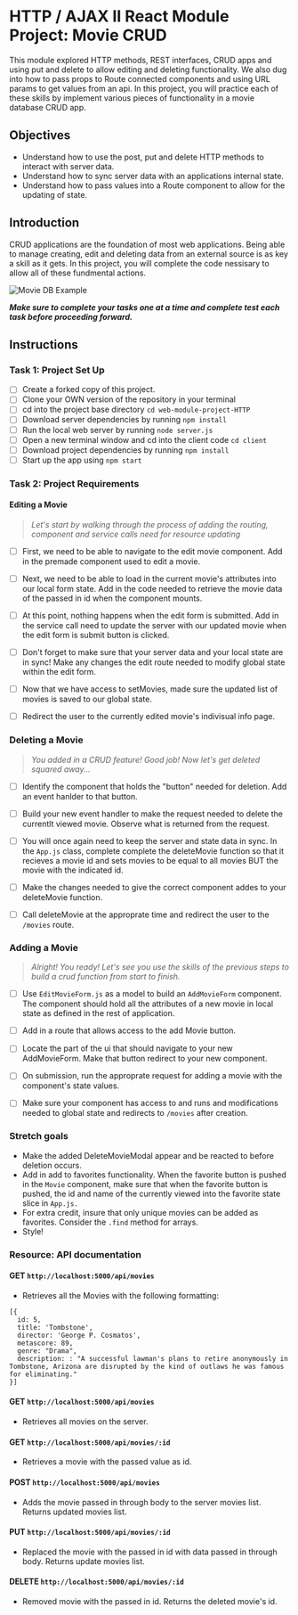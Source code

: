 # HTTP / AJAX II React Module Project: Movie CRUD

This module explored HTTP methods, REST interfaces, CRUD apps and using put and delete to allow editing and deleting functionality. We also dug into how to pass props to Route connected components and using URL params to get values from an api. In this project, you will practice each of these skills by implement various pieces of functionality in a movie database CRUD app.

## Objectives
- Understand how to use the post, put and delete HTTP methods to interact with server data.
- Understand how to sync server data with an applications internal state.
- Understand how to pass values into a Route component to allow for the updating of state.

## Introduction
CRUD applications are the foundation of most web applications. Being able to manage creating, edit and deleting data from an external source is as key a skill as it gets. In this project, you will complete the code nessisary to allow all of these fundmental actions.

![Movie DB Example](project-goals.gif)

***Make sure to complete your tasks one at a time and complete test each task before proceeding forward.***

## Instructions
### Task 1: Project Set Up
* [ ] Create a forked copy of this project.
* [ ] Clone your OWN version of the repository in your terminal
* [ ] cd into the project base directory `cd web-module-project-HTTP`
* [ ] Download server dependencies by running `npm install`
* [ ] Run the local web server by running `node server.js`
* [ ] Open a new terminal window and cd into the client code `cd client`
* [ ] Download project dependencies by running `npm install`
* [ ] Start up the app using `npm start`

### Task 2: Project Requirements
#### Editing a Movie
> *Let's start by walking through the process of adding the routing, component and service calls need for resource updating*

* [ ] First, we need to be able to navigate to the edit movie component. Add in the premade component used to edit a movie.

* [ ] Next, we need to be able to load in the current movie's attributes into our local form state. Add in the code needed to retrieve the movie data of the passed in id when the component mounts.

* [ ] At this point, nothing happens when the edit form is submitted. Add in the service call need to update the server with our updated movie when the edit form is submit button is clicked.

* [ ] Don't forget to make sure that your server data and your local state are in sync! Make any changes the edit route needed to modify global state within the edit form.

* [ ] Now that we have access to setMovies, made sure the updated list of movies is saved to our global state.

* [ ] Redirect the user to the currently edited movie's indivisual info page.

### Deleting a Movie
> *You added in a CRUD feature! Good job! Now let's get deleted squared away...*

* [ ] Identify the component that holds the "button" needed for deletion. Add an event hanlder to that button.

* [ ] Build your new event handler to make the request needed to delete the currentlt viewed movie. Observe what is returned from the request.

* [ ] You will once again need to keep the server and state data in sync. In the `App.js` class, complete complete the deleteMovie function so that it recieves a movie id and sets movies to be equal to all movies BUT the movie with the indicated id.

* [ ] Make the changes needed to give the correct component addes to your deleteMovie function.

* [ ] Call deleteMovie at the approprate time and redirect the user to the `/movies` route.

### Adding a Movie
> *Alright! You ready! Let's see you use the skills of the previous steps to build a crud function from start to finish.*

* [ ] Use `EditMovieForm.js` as a model to build an `AddMovieForm` component. The component should hold all the attributes of a new movie in local state as defined in the rest of application.

* [ ] Add in a route that allows access to the add Movie button.

* [ ] Locate the part of the ui that should navigate to your new AddMovieForm. Make that button redirect to your new component.

* [ ] On submission, run the approprate request for adding a movie with the component's state values.

* [ ] Make sure your component has access to and runs and modifications needed to global state and redirects to `/movies` after creation.

### Stretch goals
- Make the added DeleteMovieModal appear and be reacted to before deletion occurs.
- Add in add to favorites functionality. When the favorite button is pushed in the `Movie` component, make sure that when the favorite button is pushed, the id and name of the currently viewed into the favorite state slice in `App.js.`
- For extra credit, insure that only unique movies can be added as favorites. Consider the `.find` method for arrays.
- Style!

### Resource: API documentation 

#### GET `http://localhost:5000/api/movies`
- Retrieves all the Movies with the following formatting:
```
[{
  id: 5,
  title: 'Tombstone',
  director: 'George P. Cosmatos',
  metascore: 89,
  genre: "Drama",
  description: : "A successful lawman's plans to retire anonymously in Tombstone, Arizona are disrupted by the kind of outlaws he was famous for eliminating."
}]
```
#### GET `http://localhost:5000/api/movies`
- Retrieves all movies on the server.

#### GET `http://localhost:5000/api/movies/:id`
- Retrieves a movie with the passed value as id.

#### POST `http://localhost:5000/api/movies`
- Adds the movie passed in through body to the server movies list. Returns updated movies list.

#### PUT `http://localhost:5000/api/movies/:id`
- Replaced the movie with the passed in id with data passed in through body. Returns update movies list.

#### DELETE `http://localhost:5000/api/movies/:id`
- Removed movie with the passed in id. Returns the deleted movie's id.